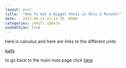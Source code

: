 ```yaml
---
layout: post
title:  "How To Get a Bigger Penis in Only 5 Minute!"
date:   2022-04-21 23:12:35 -0500
categories: jekyll update
usemathjax: true
---
```

here is calculus and here are links to the different units

<a href='https://youtube.com'>balls</a>

to go back to the main note page click <a href='https://nickgauth.github.io/pain/notes'> here </a>
